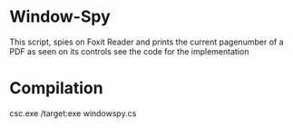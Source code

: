 # Window-Spy
This script, spies on Foxit Reader and prints the current pagenumber of a PDF as seen on its controls
see the code for the implementation

# Compilation
csc.exe /target:exe windowspy.cs


